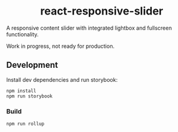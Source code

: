 <div align="center">
  <h1>react-responsive-slider</h1>
</div>

A responsive content slider with integrated lightbox and fullscreen
functionality.

Work in progress, not ready for production.


## Development

Install dev dependencies and run storybook:

```
npm install
npm run storybook
```


### Build

```
npm run rollup
```
